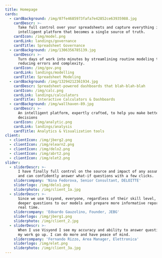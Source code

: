 ```yaml
---
title: Homepage
cards:
  - cardBackground: /img/07fe4685973fafa7e42852ce63935988.jpg
    cardDescr: >-
      Take full control over your spreadsheets and capture everything in an
      intelligent platform that becomes a single source of truth.
    cardIcon: /img/model.png
    cardLink: landings/governance
    cardTitle: Spreadsheet Governance
  - cardBackground: /img/1306356785139.jpg
    cardDescr: >-
      Turn days of work into minutes by streamlining routine modeling tasks,
      reducing errors and complexity.
    cardIcon: /img/gov.png
    cardLink: landings/modelling
    cardTitle: Spreadsheet Modeling
  - cardBackground: /img/13294212361934.jpg
    cardDescr: Spreadsheet-powered dashboards that blah-blah-blah
    cardIcon: /img/calc.png
    cardLink: landings/calculators
    cardTitle: Interactive Calculators & Dashboards
  - cardBackground: /img/wallhaven-89.jpg
    cardDescr: >-
      An intelligent platform, expertly crafted, to help you make better
      decisions
    cardIcon: /img/analytic.png
    cardLink: landings/analysis
    cardTitle: Analytics & Visualization tools
client:
  - clientIcon: /img/jberg2.png
  - clientIcon: /img/elearn2.png
  - clientIcon: /img/delo2.png
  - clientIcon: /img/abrt2.png
  - clientIcon: /img/elet2.png
slider:
  - sliderDescr: >-
      I have finally full control on the source and impact of any assumptions,
      and can confidently answer what-if questions with a few clicks.
    slidercompany: 'Nina Fedorova, Senior Consultant, DELOITTE'
    sliderlogo: /img/delo1.png
    sliderphoto: /img/client_1a.jpg
  - sliderDescr: >-
      Since we use Visyond, everyone, regardless of their skill level, can ask
      deeper questions to our models and prepare more informative reports in
      real time.
    slidercompany: 'Edoardo Gauzolino, Founder, JEBG'
    sliderlogo: /img/jberg1.png
    sliderphoto: /img/client_2.jpg
  - sliderDescr: >-
      When I use Visyond I see my accuracy and ability to answer questions about
      my work go up. I can do more and have peace of mind.
    slidercompany: 'Fernando Rizzo, Area Manager, Elettronica'
    sliderlogo: /img/elet.png
    sliderphoto: /img/client_3a.jpg
---
```


